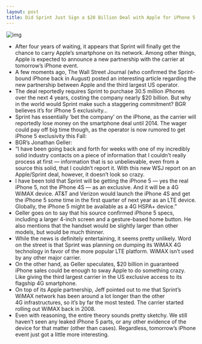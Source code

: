 ```yaml
---
layout: post
title: Did Sprint Just Sign a $20 Billion Deal with Apple for iPhone 5 Exclusivity?
---
```

![img](http://media.idownloadblog.com/wp-content/uploads/2011/08/Sprint-iPhone.jpeg)
* After four years of waiting, it appears that Sprint will finally get the chance to carry Apple’s smartphone on its network. Among other things, Apple is expected to announce a new partnership with the carrier at tomorrow’s iPhone event.
* A few moments ago, The Wall Street Journal (who confirmed the Sprint-bound iPhone back in August) posted an interesting article regarding the new partnership between Apple and the third largest US operator.
* The deal reportedly requires Sprint to purchase 30.5 million iPhones over the next 4 years, costing the company nearly $20 billion. But why in the world would Sprint make such a staggering commitment? BGR believes it’s for iPhone 5 exclusivity…
* Sprint has essentially ‘bet the company’ on the iPhone, as the carrier will reportedly lose money on the smartphone deal until 2014. The wager could pay off big time though, as the operator is now rumored to get iPhone 5 exclusivity this Fall:
* BGR’s Jonathan Geller:
* “I have been going back and forth for weeks with one of my incredibly solid industry contacts on a piece of information that I couldn’t really process at first — information that is so unbelievable, even from a source this solid, that I couldn’t report it. With this new WSJ report on an Apple/Sprint deal, however, it doesn’t look so crazy.
* I have been told that Sprint will be getting the iPhone 5 — yes the real iPhone 5, not the iPhone 4S — as an exclusive. And it will be a 4G WiMAX device. AT&T and Verizon would launch the iPhone 4S and get the iPhone 5 some time in the first quarter of next year as an LTE device. Globally, the iPhone 5 might be available as a 4G HSPA+ device.”
* Geller goes on to say that his source confirmed iPhone 5 specs, including a larger 4-inch screen and a gesture-based home button. He also mentions that the handset would be slightly larger than other models, but would be much thinner.
* While the news is definitely entertaining, it seems pretty unlikely. Word on the street is that Sprint was planning on dumping its WiMAX 4G technology in favor of the more popular LTE platform. WiMAX isn’t used by any other major carrier.
* On the other hand, as Geller speculates, $20 billion in guaranteed iPhone sales could be enough to sway Apple to do something crazy. Like giving the third largest carrier in the US exclusive access to its flagship 4G smartphone.
* On top of its Apple partnership, Jeff pointed out to me that Sprint’s WiMAX network has been around a lot longer than the other 4G infrastructures, so it’s by far the most tested. The carrier started rolling out WiMAX back in 2008.
* Even with reasoning, the entire theory sounds pretty sketchy. We still haven’t seen any leaked iPhone 5 parts, or any other evidence of the device for that matter (other than cases). Regardless, tomorrow’s iPhone event just got a little more interesting.

